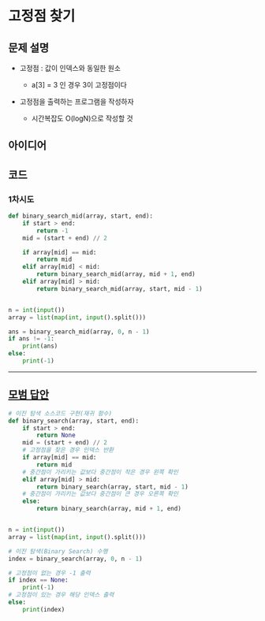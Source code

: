 # 고정점 찾기

## 문제 설명

* 고정점 : 값이 인덱스와 동일한 원소
    * a[3] = 3 인 경우 3이 고정점이다

* 고정점을 출력하는 프로그램을 작성하자
    * 시간복잡도 O(logN)으로 작성할 것

## 아이디어

## 코드

### 1차시도

```python
def binary_search_mid(array, start, end):
    if start > end:
        return -1
    mid = (start + end) // 2

    if array[mid] == mid:
        return mid
    elif array[mid] < mid:
        return binary_search_mid(array, mid + 1, end)
    elif array[mid] > mid:
        return binary_search_mid(array, start, mid - 1)


n = int(input())
array = list(map(int, input().split()))

ans = binary_search_mid(array, 0, n - 1)
if ans != -1:
    print(ans)
else:
    print(-1)
```

---

## [모범 답안](https://github.com/ndb796/python-for-coding-test/blob/master/15/2.py)

```python
# 이진 탐색 소스코드 구현(재귀 함수)
def binary_search(array, start, end):
    if start > end:
        return None
    mid = (start + end) // 2
    # 고정점을 찾은 경우 인덱스 반환
    if array[mid] == mid:
        return mid
    # 중간점이 가리키는 값보다 중간점이 작은 경우 왼쪽 확인
    elif array[mid] > mid:
        return binary_search(array, start, mid - 1)
    # 중간점이 가리키는 값보다 중간점이 큰 경우 오른쪽 확인
    else:
        return binary_search(array, mid + 1, end)


n = int(input())
array = list(map(int, input().split()))

# 이진 탐색(Binary Search) 수행
index = binary_search(array, 0, n - 1)

# 고정점이 없는 경우 -1 출력
if index == None:
    print(-1)
# 고정점이 있는 경우 해당 인덱스 출력
else:
    print(index)
```
